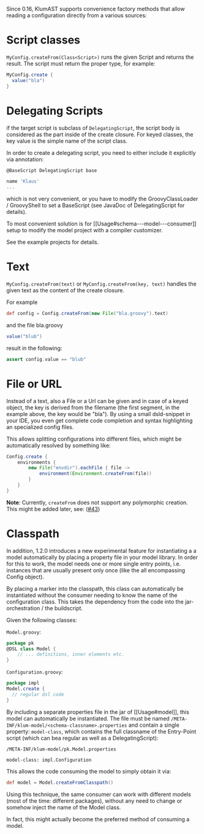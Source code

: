 Since 0.16, KlumAST supports convenience factory methods that allow reading a configuration directly from a various sources:

# Script classes

`MyConfig.createFrom(Class<Script>)` runs the given Script and returns the result. The script must return the
proper type, for example:

```groovy
MyConfig.create {
  value("bla")
}
```

# Delegating Scripts

if the target script is subclass of `DelegatingScript`, the script body is considered as the part inside of the 
create closure. For keyed classes, the key value is the simple name of the script class.

In order to create a delegating script, you need to either include it explicitly via annotation: 

```groovy
@BaseScript DelegatingScript base

name 'Klaus'
...
```

which is not very convenient, or you have to modify the GroovyClassLoader / GroovyShell to set a BaseScript (see
JavaDoc of DelegatingScript for details).

To most convenient solution is for [[Usage#schema---model---consumer]] setup to modify the model project with a compiler customizer.

See the example projects for details.


# Text
`MyConfig.createFrom(text)` or `MyConfig.createFrom(key, text)` handles the given text as the content of the create 
closure.

For example

```groovy
def config = Config.createFrom(new File("bla.groovy").text)
```

and the file bla.groovy
```groovy
value("blub")
```

result in the following:

```groovy
assert config.value == "blub"
```

# File or URL

Instead of a text, also a File or a Url can be given and in case of a keyed object, the key is derived from the filename 
(the first segment, in the example above, the key would be "bla"). By using a small dsld-snippet in your IDE, you even 
get complete code completion and syntax highlighting an specialized config files.

This allows splitting configurations into different files, which might be automatically resolved by something like:
 
```groovy
Config.create {
    environments {
        new File("envdir").eachFile { file -> 
            environment(Environment.createFrom(file)) 
        }    
    }
}
```
 
__Note__: Currently, `createFrom` does not support any polymorphic creation. This might be added later,
 see: ([#43](https://github.com/klum-dsl/klum-core/issues/43))

# Classpath

In addition, 1.2.0 introduces a new experimental feature for instantiating a a model automatically by placing
a property file in your model library. In order for this to work, the model needs one or more single
entry points, i.e. instances that are usually present only once (like the all encompassing Config object).

By placing a marker into the classpath, this class can automatically be instantiated without the consumer needing
to know the name of the configuration class. This takes the dependency from the code into the jar-orchestration /
the buildscript.

Given the following classes:

`Model.groovy`:
```groovy
package pk
@DSL class Model {
    // ... definitions, inner elements etc.
}

```

`Configuration.groovy`:
```groovy
package impl
Model.create {
  // regular dsl code
}
```

By including a separate properties file in the jar of [[Usage#model]], this model
can automatically be instantiated. The file must be named `/META-INF/klum-model/<schema-classname>.properties`
and contain a single property: `model-class`, which contains the full classname of the Entry-Point script (which
can bea regular as well as a DelegatingScript):

`/META-INF/klum-model/pk.Model.properties`
```properties
model-class: impl.Configuration
```

This allows the code consuming the model to simply obtain it via:

```groovy
def model = Model.createFromClasspath()
```

Using this technique, the same consumer can work with different models (most of the time: different packages),
without any need to change or somehow inject the name of the Model class.

In fact, this might actually become the preferred method of consuming a model.
